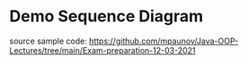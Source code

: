 # Demo Sequence Diagram
source sample code: https://github.com/mpaunov/Java-OOP-Lectures/tree/main/Exam-preparation-12-03-2021 